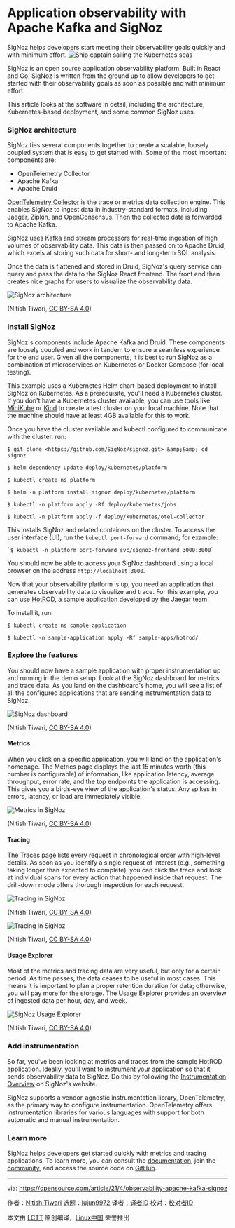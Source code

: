 [#]: subject: (Application observability with Apache Kafka and SigNoz)
[#]: via: (https://opensource.com/article/21/4/observability-apache-kafka-signoz)
[#]: author: (Nitish Tiwari https://opensource.com/users/tiwarinitish86)
[#]: collector: (lujun9972)
[#]: translator: ( )
[#]: reviewer: ( )
[#]: publisher: ( )
[#]: url: ( )

Application observability with Apache Kafka and SigNoz
======
SigNoz helps developers start meeting their observability goals quickly
and with minimum effort.
![Ship captain sailing the Kubernetes seas][1]

SigNoz is an open source application observability platform. Built in React and Go, SigNoz is written from the ground up to allow developers to get started with their observability goals as soon as possible and with minimum effort.

This article looks at the software in detail, including the architecture, Kubernetes-based deployment, and some common SigNoz uses.

### SigNoz architecture

SigNoz ties several components together to create a scalable, loosely coupled system that is easy to get started with. Some of the most important components are:

  * OpenTelemetry Collector
  * Apache Kafka
  * Apache Druid



[OpenTelemetry Collector][2] is the trace or metrics data collection engine. This enables SigNoz to ingest data in industry-standard formats, including Jaeger, Zipkin, and OpenConsensus. Then the collected data is forwarded to Apache Kafka.

SigNoz uses Kafka and stream processors for real-time ingestion of high volumes of observability data. This data is then passed on to Apache Druid, which excels at storing such data for short- and long-term SQL analysis.

Once the data is flattened and stored in Druid, SigNoz's query service can query and pass the data to the SigNoz React frontend. The front end then creates nice graphs for users to visualize the observability data.

![SigNoz architecture][3]

(Nitish Tiwari, [CC BY-SA 4.0][4])

### Install SigNoz

SigNoz's components include Apache Kafka and Druid. These components are loosely coupled and work in tandem to ensure a seamless experience for the end user. Given all the components, it is best to run SigNoz as a combination of microservices on Kubernetes or Docker Compose (for local testing).

This example uses a Kubernetes Helm chart-based deployment to install SigNoz on Kubernetes. As a prerequisite, you'll need a Kubernetes cluster. If you don't have a Kubernetes cluster available, you can use tools like [MiniKube][5] or [Kind][6] to create a test cluster on your local machine. Note that the machine should have at least 4GB available for this to work.

Once you have the cluster available and kubectl configured to communicate with the cluster, run:


```
$ git clone <https://github.com/SigNoz/signoz.git> &amp;&amp; cd signoz

$ helm dependency update deploy/kubernetes/platform

$ kubectl create ns platform

$ helm -n platform install signoz deploy/kubernetes/platform

$ kubectl -n platform apply -Rf deploy/kubernetes/jobs

$ kubectl -n platform apply -f deploy/kubernetes/otel-collector
```

This installs SigNoz and related containers on the cluster. To access the user interface (UI), run the `kubectl port-forward` command; for example:


```
`$ kubectl -n platform port-forward svc/signoz-frontend 3000:3000`
```

You should now be able to access your SigNoz dashboard using a local browser on the address `http://localhost:3000`.

Now that your observability platform is up, you need an application that generates observability data to visualize and trace. For this example, you can use [HotROD][7], a sample application developed by the Jaegar team.

To install it, run:


```
$ kubectl create ns sample-application

$ kubectl -n sample-application apply -Rf sample-apps/hotrod/
```

### Explore the features

You should now have a sample application with proper instrumentation up and running in the demo setup. Look at the SigNoz dashboard for metrics and trace data. As you land on the dashboard's home, you will see a list of all the configured applications that are sending instrumentation data to SigNoz.

![SigNoz dashboard][8]

(Nitish Tiwari, [CC BY-SA 4.0][4])

#### Metrics

When you click on a specific application, you will land on the application's homepage. The Metrics page displays the last 15 minutes worth (this number is configurable) of information, like application latency, average throughput, error rate, and the top endpoints the application is accessing. This gives you a birds-eye view of the application's status. Any spikes in errors, latency, or load are immediately visible.

![Metrics in SigNoz][9]

(Nitish Tiwari, [CC BY-SA 4.0][4])

#### Tracing

The Traces page lists every request in chronological order with high-level details. As soon as you identify a single request of interest (e.g., something taking longer than expected to complete), you can click the trace and look at individual spans for every action that happened inside that request. The drill-down mode offers thorough inspection for each request.

![Tracing in SigNoz][10]

(Nitish Tiwari, [CC BY-SA 4.0][4])

![Tracing in SigNoz][11]

(Nitish Tiwari, [CC BY-SA 4.0][4])

#### Usage Explorer

Most of the metrics and tracing data are very useful, but only for a certain period. As time passes, the data ceases to be useful in most cases. This means it is important to plan a proper retention duration for data; otherwise, you will pay more for the storage. The Usage Explorer provides an overview of ingested data per hour, day, and week.

![SigNoz Usage Explorer][12]

(Nitish Tiwari, [CC BY-SA 4.0][4])

### Add instrumentation

So far, you've been looking at metrics and traces from the sample HotROD application. Ideally, you'll want to instrument your application so that it sends observability data to SigNoz. Do this by following the [Instrumentation Overview][13] on SigNoz's website.

SigNoz supports a vendor-agnostic instrumentation library, OpenTelemetry, as the primary way to configure instrumentation. OpenTelemetry offers instrumentation libraries for various languages with support for both automatic and manual instrumentation.

### Learn more

SigNoz helps developers get started quickly with metrics and tracing applications. To learn more, you can consult the [documentation][14], join the [community][15], and access the source code on [GitHub][16].

--------------------------------------------------------------------------------

via: https://opensource.com/article/21/4/observability-apache-kafka-signoz

作者：[Nitish Tiwari][a]
选题：[lujun9972][b]
译者：[译者ID](https://github.com/译者ID)
校对：[校对者ID](https://github.com/校对者ID)

本文由 [LCTT](https://github.com/LCTT/TranslateProject) 原创编译，[Linux中国](https://linux.cn/) 荣誉推出

[a]: https://opensource.com/users/tiwarinitish86
[b]: https://github.com/lujun9972
[1]: https://opensource.com/sites/default/files/styles/image-full-size/public/lead-images/ship_captain_devops_kubernetes_steer.png?itok=LAHfIpek (Ship captain sailing the Kubernetes seas)
[2]: https://github.com/open-telemetry/opentelemetry-collector
[3]: https://opensource.com/sites/default/files/uploads/signoz_architecture.png (SigNoz architecture)
[4]: https://creativecommons.org/licenses/by-sa/4.0/
[5]: https://minikube.sigs.k8s.io/docs/start/
[6]: https://kind.sigs.k8s.io/docs/user/quick-start/
[7]: https://github.com/jaegertracing/jaeger/tree/master/examples/hotrod
[8]: https://opensource.com/sites/default/files/uploads/signoz_dashboard.png (SigNoz dashboard)
[9]: https://opensource.com/sites/default/files/uploads/signoz_applicationmetrics.png (Metrics in SigNoz)
[10]: https://opensource.com/sites/default/files/uploads/signoz_tracing.png (Tracing in SigNoz)
[11]: https://opensource.com/sites/default/files/uploads/signoz_tracing2.png (Tracing in SigNoz)
[12]: https://opensource.com/sites/default/files/uploads/signoz_usageexplorer.png (SigNoz Usage Explorer)
[13]: https://signoz.io/docs/instrumentation/overview/
[14]: https://signoz.io/docs/
[15]: https://github.com/SigNoz/signoz#community
[16]: https://github.com/SigNoz/signoz
